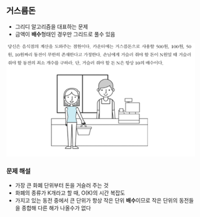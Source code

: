 ## 거스름돈
- 그리디 알고리즘을 대표하는 문제
- 금액이 **배수**형태인 경우만 그리드로 풀수 있음

<img src="image1.PNG" width="500" height="300">


### 문제 해설
- 가장 큰 화폐 단위부터 돈을 거슬러 주는 것
- 화폐의 종류가 K개라고 할 때, O(K)의 시간 복잡도
- 가지고 있는 동전 중에서 큰 단위가 항상 작은 단위 **배수**이므로 작은 단위의 동전들을 종합해 다른 해가 나올수가 없다